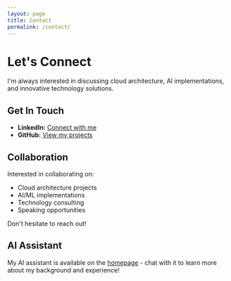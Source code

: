 ```yaml
---
layout: page
title: Contact
permalink: /contact/
---
```


# Let's Connect

I'm always interested in discussing cloud architecture, AI implementations, and innovative technology solutions.

## Get In Touch

- **LinkedIn:** [Connect with me](https://www.linkedin.com/in/blazejsiejek/)
- **GitHub:** [View my projects](https://github.com/mrsiejas)

## Collaboration

Interested in collaborating on:
- Cloud architecture projects
- AI/ML implementations  
- Technology consulting
- Speaking opportunities

Don't hesitate to reach out!

## AI Assistant

My AI assistant is available on the [homepage](/) - chat with it to learn more about my background and experience!
